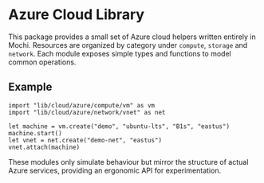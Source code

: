 # Azure Cloud Library

This package provides a small set of Azure cloud helpers written entirely in Mochi.
Resources are organized by category under `compute`, `storage` and `network`.
Each module exposes simple types and functions to model common operations.

## Example

```mochi
import "lib/cloud/azure/compute/vm" as vm
import "lib/cloud/azure/network/vnet" as net

let machine = vm.create("demo", "ubuntu-lts", "B1s", "eastus")
machine.start()
let vnet = net.create("demo-net", "eastus")
vnet.attach(machine)
```

These modules only simulate behaviour but mirror the structure of actual Azure services, providing an ergonomic API for experimentation.
